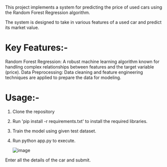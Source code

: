 This project implements a system for predicting the price of used cars using the Random Forest Regression algorithm.

The system is designed to take in various features of a used car and predict its market value. 

# Key Features:-
Random Forest Regression: A robust machine learning algorithm known for handling complex relationships between features and the target variable (price).
Data Preprocessing: Data cleaning and feature engineering techniques are applied to prepare the data for modeling.

# Usage:-
1) Clone the repository
2) Run 'pip install -r requirements.txt' to install the required libraries.
3) Train the model using given test dataset.
4) Run python app.py to execute.

   ![image](https://github.com/ameyapatil2002/Used-Car-Price-Prediction--ML-model/assets/115365856/22aa5342-a4cb-4189-b851-9a44c2cb99f7)

 Enter all the details of the car and submit.
